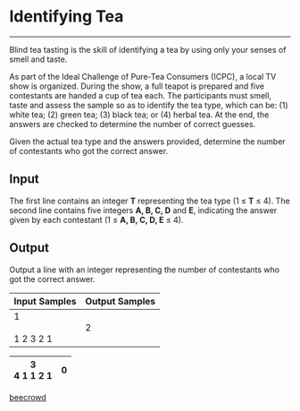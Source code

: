 # Identifying Tea

---

Blind tea tasting is the skill of identifying a tea by using only your senses of smell and taste.  

As part of the Ideal Challenge of Pure-Tea Consumers (ICPC), a local TV show is organized. During the show, a full teapot is prepared and five contestants are handed a cup of tea each. The participants must smell, taste and assess the sample so as to identify the tea type, which can be: (1) white tea; (2) green tea; (3) black tea; or (4) herbal tea. At the end, the answers are checked to determine the number of correct 
guesses.  

Given the actual tea type and the answers provided, determine the number of contestants who got the correct answer.

## Input

The first line contains an integer **T** representing the tea type (1 ≤ **T** ≤ 4). The second line contains five integers **A, B, C, D** and **E**, indicating the answer given by each contestant (1 ≤ **A, B, C, D, E** ≤ 4).

## Output

Output a line with an integer representing the number of contestants who got the correct answer.

| Input Samples      | Output Samples |
| ------------------ | -------------- |
| 1<br><br>1 2 3 2 1 | 2              |

| 3  <br>4 1 1 2 1 | 0   |
| ---------------- | --- |

[beecrowd](https://www.beecrowd.com.br/judge/en/problems/view/2006)
